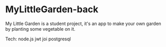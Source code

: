 # MyLittleGarden-back
My Little Garden is a student project, it's an app to make your own garden by planting some vegetable on it.

Tech:
node.js
jwt
joi
postgresql
